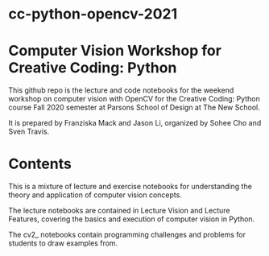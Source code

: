 # cc-python-opencv-2021

# Computer Vision Workshop for Creative Coding: Python

This github repo is the lecture and code notebooks for the weekend workshop on computer vision with OpenCV for the Creative Coding: Python course Fall 2020 semester at Parsons School of Design at The New School.

It is prepared by Franziska Mack and Jason Li, organized by Sohee Cho and Sven Travis.

# Contents

This is a mixture of lecture and exercise notebooks for understanding the theory and application of computer vision concepts.

The lecture notebooks are contained in Lecture Vision and Lecture Features, covering the basics and execution of computer vision in Python.

The cv2_ notebooks contain programming challenges and problems for students to draw examples from.